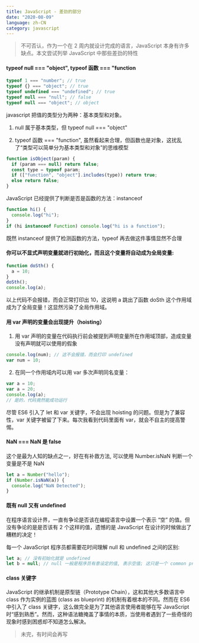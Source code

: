 ```yaml
---
title: JavaScript - 差劲的部分
date: "2020-08-09"
language: zh-CN
category: javascript
---
```


> 不可否认，作为一个在 2 周内就设计完成的语言，JavaScript 本身有许多缺点。本文尝试列举 JavaScript 中那些差劲的特性

#### typeof null === "object", typeof 函数 === "function

```javascript
typeof 1 === "number"; // true
typeof {} === "object"; // true
typeof undefined === "undefined"; // true
typeof null === "null"; // false
typeof null === "object"; // object
```

javascript 把值的类型分为两种：基本类型和对象。

1. null 属于基本类型，但 typeof null === "object"

2. typeof 函数 === "function", 虽然看起来合理，但函数也是对象，这扰乱了“类型可以简单分为基本类型和对象”的思维模型

```javascript
function isObject(param) {
  if (param === null) return false;
  const type = typeof param;
  if (["function", "object"].includes(type)) return true;
  else return false;
}
```

JavaScript 已经提供了判断是否是函数的方法：instanceof

```javascript
function hi() {
  console.log("hi");
}
if (hi instanceof Function) console.log("hi is a function");
```

既然 instanceof 提供了检测函数的方法，typeof 再去做这件事情显然不合理

#### 你可以不显式声明变量就进行初始化，而且这个变量将自动成为全局变量:

```javascript
function doSth() {
  a = 10;
}
doSth();
console.log(a);
```

以上代码不会报错，而会正常打印出 10，这说明 a 跳出了函数 doSth 这个作用域成为了全局变量！这显然污染了全局作用域。

#### 用 var 声明的变量会出现提升（hoisting）

1. 用 var 声明的变量在代码执行前会被提到声明变量所在作用域顶部，造成变量没有声明就可以使用的假象

```javascript
console.log(num); // 这不会报错，而会打印 undefined
var num = 10;
```

2. 在同一个作用域内可以用 var 多次声明同名变量：

```javascript
var a = 10;
var a = 20;
console.log(a);
// 是的，代码竟然能成功运行
```

尽管 ES6 引入了 let 和 var 关键字，不会出现 hoisting 的问题。但是为了兼容性，var 关键字被留了下来。每次我看到代码里面有 var，就会不自主的提高警惕。

#### NaN === NaN 是 false

这个是最为人知的缺点之一，好在有补救方法, 可以使用 Number.isNaN 判断一个变量是不是 NaN

```javascript
let a = Number("hello");
if (Number.isNaN(a)) {
  console.log("NaN Detected");
}
```

#### 既有 null 又有 undefined

在程序语言设计界，一直有争论是否该在编程语言中设置一个表示 “空” 的值。但没有争论的是是否该有 2 个这样的值，遗憾的是 JavaScript 在设计的时候做出了糟糕的决定！

每一个 JavaScript 程序员都需要花时间理解 null 和 undefined 之间的区别:

```javascript
let a; // 没有初始化就是 undefined
let b = null; // null 一般是程序员有意设定的值, 表示空值; 这只是一个 common practice, 因为没人可以阻止你把一个变量显示初始化为 undefined
```

#### class 关键字

JavaScript 的继承机制是原型链（Prototype Chain），这和其他大多数语言中 class 作为实例的蓝图 (class as blueprint) 的机制有着根本的不同。然而在 ES6 中引入了 class 关键字，这么做完全是为了其他语言使用者能够在写 JavaScript 时“感到熟悉”。然而，这种语法糖掩盖了事情的本质，当使用者遇到了一些奇怪的现象时感到困惑却不知道怎么解决。

> 未完，有时间会再写
